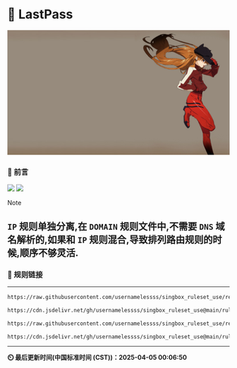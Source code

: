 
# 🧸 LastPass
![](https://raw.githubusercontent.com/usernamelessss/picture-bed/main/images/202504042256831.jpg)
### 📣 前言
![](https://shields.io/badge/-移除重复规则-ff69b4) ![](https://shields.io/badge/-IP&nbsp;规则单独存放不与&nbsp;DOMAIN&nbsp;等混合-green)
> [!NOTE]
**`IP` 规则单独分离,在 `DOMAIN` 规则文件中,不需要 `DNS` 域名解析的,如果和 `IP` 规则混合,导致排列路由规则的时候,顺序不够灵活.**
---

###  🔗 规则链接
---

```url
https://raw.githubusercontent.com/usernamelessss/singbox_ruleset_use/refs/heads/main/rule/LastPass/LastPass_No_IP.json
```

```url
https://cdn.jsdelivr.net/gh/usernamelessss/singbox_ruleset_use@main/rule/LastPass/LastPass_No_IP.json
```

```url
https://raw.githubusercontent.com/usernamelessss/singbox_ruleset_use/refs/heads/main/rule/LastPass/LastPass_No_IP.srs
```

```url
https://cdn.jsdelivr.net/gh/usernamelessss/singbox_ruleset_use@main/rule/LastPass/LastPass_No_IP.srs
```

---
**⏲️ 最后更新时间(中国标准时间 (CST))：2025-04-05 00:06:50**